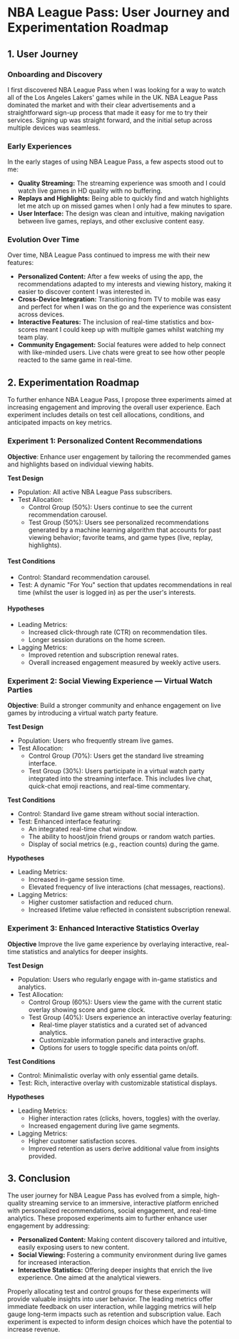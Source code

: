 # NBA League Pass: User Journey and Experimentation Roadmap

## 1. User Journey

### **Onboarding and Discovery**
I first discovered NBA League Pass when I was looking for a way to watch all of the Los Angeles Lakers' games while in the UK. NBA League Pass dominated the market and with their clear advertisements and a straightforward sign-up process that made it easy for me to try their services. Signing up was straight forward, and the initial setup across multiple devices was seamless.

### **Early Experiences**
In the early stages of using NBA League Pass, a few aspects stood out to me:
- **Quality Streaming:** The streaming experience was smooth and I could watch live games in HD quality with no buffering.
- **Replays and Highlights:** Being able to quickly find and watch highlights let me atch up on missed games when I only had a few minutes to spare.
- **User Interface:** The design was clean and intuitive, making navigation between live games, replays, and other exclusive content easy.

### **Evolution Over Time**
Over time, NBA League Pass continued to impress me with their new features:
- **Personalized Content:** After a few weeks of using the app, the recommendations adapted to my interests and viewing history, making it easier to discover content I was interested in.
- **Cross-Device Integration:** Transitioning from TV to mobile was easy and perfect for when I was on the go and the experience was consistent across devices.
- **Interactive Features:** The inclusion of real-time statistics and box-scores meant I could keep up with multiple games whilst watching my team play.
- **Community Engagement:** Social features were added to help connect with like-minded users. Live chats were great to see how other people reacted to the same game in real-time.

## 2. Experimentation Roadmap

To further enhance NBA League Pass, I propose three experiments aimed at increasing engagement and improving the overall user experience. Each experiment includes details on test cell allocations, conditions, and anticipated impacts on key metrics.

### **Experiment 1: Personalized Content Recommendations**

**Objective**: Enhance user engagement by tailoring the recommended games and highlights based on individual viewing habits.

 **Test Design**
- Population: All active NBA League Pass subscribers.
- Test Allocation:
  - Control Group (50%): Users continue to see the current recommendation carousel.
  - Test Group (50%): Users see personalized recommendations generated by a machine learning algorithm that accounts for past viewing behavior; favorite teams, and game types (live, replay, highlights).

#### **Test Conditions**
- Control: Standard recommendation carousel.
- Test: A dynamic "For You" section that updates recommendations in real time (whilst the user is logged in) as per the user's interests.

#### **Hypotheses**
- Leading Metrics:
  - Increased click-through rate (CTR) on recommendation tiles.
  - Longer session durations on the home screen.
- Lagging Metrics:
  - Improved retention and subscription renewal rates.
  - Overall increased engagement measured by weekly active users.


### **Experiment 2: Social Viewing Experience — Virtual Watch Parties**

**Objective**: Build a stronger community and enhance engagement on live games by introducing a virtual watch party feature.

**Test Design**
- Population: Users who frequently stream live games.
- Test Allocation:
  - Control Group (70%): Users get the standard live streaming interface.
  - Test Group (30%): Users participate in a virtual watch party integrated into the streaming interface. This includes live chat, quick-chat emoji reactions, and real-time commentary.

**Test Conditions**
- Control: Standard live game stream without social interaction.
- Test: Enhanced interface featuring:
  - An integrated real-time chat window.
  - The ability to hoost/join friend groups or random watch parties.
  - Display of social metrics (e.g., reaction counts) during the game.

**Hypotheses**
- Leading Metrics:
  - Increased in-game session time.
  - Elevated frequency of live interactions (chat messages, reactions).
- Lagging Metrics:
  - Higher customer satisfaction and reduced churn.
  - Increased lifetime value reflected in consistent subscription renewal.

### **Experiment 3: Enhanced Interactive Statistics Overlay**

**Objective**
Improve the live game experience by overlaying interactive, real-time statistics and analytics for deeper insights.

**Test Design**
- Population: Users who regularly engage with in-game statistics and analytics.
- Test Allocation:
  - Control Group (60%): Users view the game with the current static overlay showing score and game clock.
  - Test Group (40%): Users experience an interactive overlay featuring:
    - Real-time player statistics and a curated set of advanced analytics.
    - Customizable information panels and interactive graphs.
    - Options for users to toggle specific data points on/off.

**Test Conditions**
- Control: Minimalistic overlay with only essential game details.
- Test: Rich, interactive overlay with customizable statistical displays.

**Hypotheses**
- Leading Metrics:
  - Higher interaction rates (clicks, hovers, toggles) with the overlay.
  - Increased engagement during live game segments.
- Lagging Metrics:
  - Higher customer satisfaction scores.
  - Improved retention as users derive additional value from insights provided.


## 3. Conclusion

The user journey for NBA League Pass has evolved from a simple, high-quality streaming service to an immersive, interactive platform enriched with personalized recommendations, social engagement, and real-time analytics. These proposed experiments aim to further enhance user engagement by addressing:
- **Personalized Content:** Making content discovery tailored and intuitive, easily exposing users to new content.
- **Social Viewing:** Fostering a community environment during live games for increased interaction.
- **Interactive Statistics:** Offering deeper insights that enrich the live experience. One aimed at the analytical viewers.

Properly allocating test and control groups for these experiments will provide valuable insights into user behavior. The leading metrics offer immediate feedback on user interaction, while lagging metrics will help gauge long-term impacts such as retention and subscription value. Each experiment is expected to inform design choices which have the potential to increase revenue.
